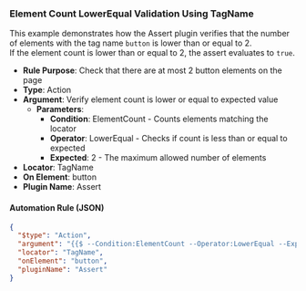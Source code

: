 ### Element Count LowerEqual Validation Using TagName

This example demonstrates how the Assert plugin verifies that the number of elements with the tag name `button` is lower than or equal to 2.  
If the element count is lower than or equal to 2, the assert evaluates to `true`.

- **Rule Purpose**: Check that there are at most 2 button elements on the page  
- **Type**: Action  
- **Argument**: Verify element count is lower or equal to expected value  
  - **Parameters**:  
    - **Condition**: ElementCount - Counts elements matching the locator  
    - **Operator**: LowerEqual - Checks if count is less than or equal to expected  
    - **Expected**: 2 - The maximum allowed number of elements  
- **Locator**: TagName  
- **On Element**: button  
- **Plugin Name**: Assert  

#### Automation Rule (JSON)

```json
{
  "$type": "Action",
  "argument": "{{$ --Condition:ElementCount --Operator:LowerEqual --Expected:2}}",
  "locator": "TagName",
  "onElement": "button",
  "pluginName": "Assert"
}
```
